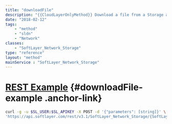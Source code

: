 ```yaml
---
title: "downloadFile"
description: "{{CloudLayerOnlyMethod}} Download a file from a Storage account. This method returns a file's details including the file's raw content. "
date: "2018-02-12"
tags:
    - "method"
    - "sldn"
    - "Network"
classes:
    - "SoftLayer_Network_Storage"
type: "reference"
layout: "method"
mainService : "SoftLayer_Network_Storage"
---
```


# [REST Example](#downloadFile-example) <a href="/article/rest/"><i class="fas fa-question"></i></a> {#downloadFile-example .anchor-link} 
```bash
curl -g -u $SL_USER:$SL_APIKEY -X POST -d '{"parameters": [string]}' \
'https://api.softlayer.com/rest/v3.1/SoftLayer_Network_Storage/{SoftLayer_Network_StorageID}/downloadFile'
```
